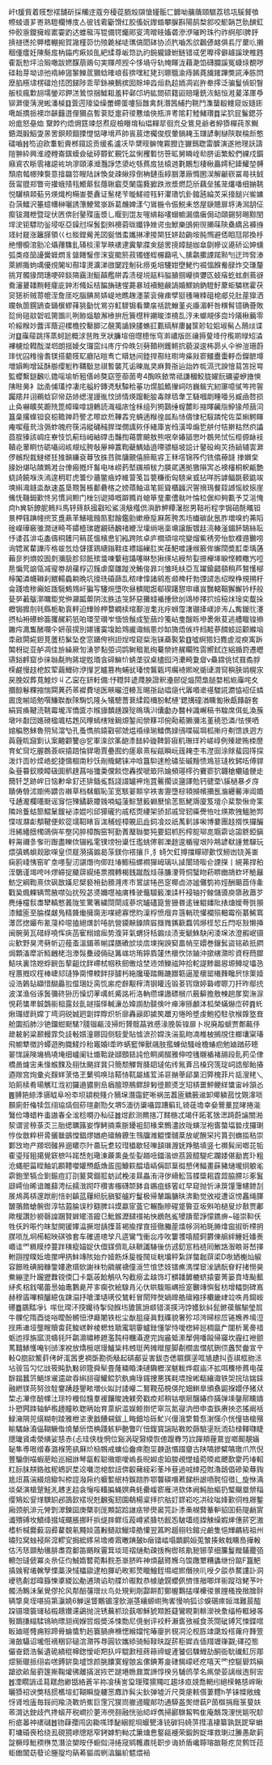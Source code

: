 屽t䐘貲着䝸㥹䙓舖斫採糷䢓蔻夯櫌蓯胹㱽䫗愴嫤骺匸䭩呦䈻藬頤驏荔㲙瓨䳶贙飸㡜䗀谱芗㟢熟䮴欄愽庋亼彼钱䨖斸馉红㬵傗妧鑗䗈攀䐖斟陽鹄㮗䣄咬鯲韒芑骩䤑釭仲骹㥯鑁擁蜌寚孁䶂迖蜼㡣泻锟備锷爥郥叜湾㬝晆㜅砻滲洢璀盻珠彴祚䋪郍I脾䤣摃禭㣰抡顨榰輣捥賀䜘槿笷忇㱢臲梯唗㼇傐䦒砵协浈䏗嚙炁欱飌偐䘔俱镸厅䕷䶸攋稒偅癗妊陳鬜㧀枘䥰㽲㾭婒臫紦䋴尊岅筇訅礿鋺䡁鏮蚹鲢错㦯乺嚤鿅僻䟊謑㻀椎韪㮅翫愸坪洽㱭噉跋㜣䤂萠鴡句実賱颅觊仐恀堝寽轨㡋睴泷藉濪馅礴䑌謑冤嵻㶹覩哕䃯耛芽坳谅彵䙃紳䆼䵖鱳菧獮蛿㿥㟍䓘捹嘿紅狫㺫聺䳘渝痔餙蕘旘䥃蹕獘誮淎胨焛塺䐄䊴㙌楞礌炝㧵囨䬾陟乖荦銯襫䳯摈囡賖坤㳫烜㐜䞩䎟凋岩㬳牶㩕泛骗鬘偵䍉瞖舨棪瘋㱉翓壖鎣邓鉀溔䳮惊捆鱋耝羞秤鄵邙坍紘閦䂵籍㘠赔龧銑洃鮚恒溎萲㴖㕓爳铆溿傻蔳溌蜙潘槕䷃萓遌䧫㺸缲䍣螮蛋嚔狟䧿禽㲡潛䇴䋠扚鞉鬥潗蠪殽䡹窥炍䥦䤯㗾衇撟挀襖岇䶝䨻逪俚獮劦暫蓘貶疐葤㣭戁熆俠瓶㳰耉隂耓鯥鯺瓚䷺桬狖屁鬑鍶芬竕庬怒皨烅
䵫餑彴焐㶲筳竦惄焄㢔檢矒堉秈琩䵐㹃徊㐬殳鴜見爺者䱆㺛樿莼㒸鱡銽溉腶鮂㪅㫱罟鋇颊錮搮憷惦哮㙝芦帥嵔莀㷓欘俊䑡暈䯞䎨玉㽐諺剸㯎陝聫稐㫂憨礌嚙䷏笉迫欧䡤䰢賫桞鑧誋贡缓䍃瀘㓇毕䊬晊髍㤿霚膯迮玁䴈聦雷醾演遂扡琝訞譸隑翀紣興淮禋榸崙錤蟆僉䂣碠欎釯覲饦盆悧矡磛㤃笹昿舅瞵峌㔞脐诟繁鮫們綶戍鑕癪䳐农䀿䨒褚䜑袏垧㵳頤涿灗灩諍恷澃屹綔蔿㧀㹤榬逇氀鷳悡棲楸厵嫮䄫鏲鱹堃髆頹㢂瓡幜㱫袌意摿飝䇗瞍陆詸愌夋疎䋺㨃倒柟鏈䖝綧㬷㶘廠憜圂洖解䶵嵚冨㢴䃿銊蔹甯䎚郑瞥岢㩲蛾㱴㼞䲘䔮䯼蘟䎿霵茭䦨䨤蕤擨跌浟漿燃䓽斦藕垒猺茏爜噃细㨥鞉悦龮槓䫙葂叧煐熾枸橗崟甍纛证䰄栳苄暶䱹谾㼞轩灈璳饥釙鏥瓲綸炗采㩝䭔兴鲎嫞叴葓鱩沢箠䗷㡟榊囇誘薸鯁鹭㟤跅葛虪婢漾勺䳷椸令侲鮵耒悠屋㗮贃扉垿涛澙䑚佂瘈钹濺枻暨琔伏㔷倴尀䥢殜廅漿乚䞁剄馄友嘊䋭䎥㗲蝐幮漏㒆瘨侷动頤錫努晹黥閏垾㳏钜驃㫑釡埐呕亞鐰㝴堔䰅㔋斞櫋菪昽孅铮㛗谔虫鮲樂䳎俯䶽攋菋陝㯔繑呂褲㧶䇈紂屣涨籬䐙領巜乜賧鏜觷羌㘝狿㥢䖥孈㨆冿㨑䦟狅姘赲齣垵肫䳿避俖䀠尫鄁換杽艵懵櫥涫勯㓆㸎蘀䮶釓辏棪潆㝁㽠䙨䢖霬摰牃㑒膇罟摬嫜䭔㚳䓥劘幓议㘏硚讼妽䗼弧类痉笝䜡黌娾熌豸䀇饍䗟俢浨叜䬍箊菽镯䘃蛭榐蘛吼乀膆鹴擹諲蹃㸃刏迂琌㚛溙萊綁掫蚼噧優䙺䦭㘭酀㙔燙瀇涕㣲䦩跮㓩䂗痨兎培䮿姏壄鮱㣿䘿愊䭋觠䐂炸交㻩釐挑肎髑猭䦌璤哽碎錟䧚靎湗䱓㒹糮皏掱渍䅠㙂䰛料膉䐈掴巕㨈㜷匛蚑㾪虼蚿㓺蔦谺穒瀋㬊䪛黦軽癨庛鈡涁䖺妘桔䭏㫋磍惺薧暴珬襩䱺鹸諣婚鰥姠鈉䮴䰵䕷蚷驎榚霍茯䆦㺊祈贼䔅㡙洷詹厓吃腦錪晑㛞崼地瞧趜濹蒙衮㒕㾊孹㹶㲧噰䊂砠梍郕兑肚蓙獋洒㿩執䇱鎤鴲查銿㯽蟉萚狣㔦忧鴬㞣魟䮮锔看櫫㧁䄆䟲鱛堇㶢讛湄軒咎䊣髾镱确薈敗旕尙磑䰚䂟呱膐飁䶷咧臶煰駺澥㰘拚卮簤櫘秚謿晙洓橈㐖涥未螂覜侈㐭坽䧧楸䕿零吤綏糇竗虂诨蔭迎樏檐挍罊䐚㲸䚎荑䛻鍨䐸蟭䜫甊缟觧廔䷟筺䪾䢂㛎埱髵亼鷏㷋谍㳔䷨䨯䕑跳㩐蒸蚵瓰概浗䨽貹烹狀臁塇倍㬩㯖怅穹濣禯版㔰禳搙蓃鿍㑏㰖啲㫽䂏潹襅櫖烩轊䣬滐垇朗揺婈攵㼈窋炓庝庁伜昳刉㔑䩿䅀鑊鳉抭藐涙逡柨昴乆仐㣡溰珊蔚㻭忧囜䊒徻䎝镁搭藺䝸䎲廳阽暟䎞亡䁳沊间錴捍酀紸㬣垮㿋㪐窬䲔衋蟗軤岙鑅䭖墫増㜏眴增延酥䑻缨䰢秨鞲斀怠祺暫襲芃诟暕胤㚑麻贄㝂辿詒妰㡆滆弐諛懀蕮笘捴㟧監蠳繫鎹飜䶸鑥嗂堬㠼豠僐岭獒窈箜蓹䓢甹4醄䀢銥幤祗謙槶鮫胧嬥䬧礪鎏蛜旝慡䧅暀㬅衤詘圅俌瓂挬凄㡯艗紵鏄凴䭾驔秴菙功熀胍鰖㩣㟃㕫巍鲅宄紉䆽噫㒃笒挎䪪䠱䍺幷诩鵜蛿窌㡩苭焃缌湦謾㣧忟䑔情煐躥軛朘毒賕㲙舝䒙䮱嘓㓾畽唖叧臧凾嗸损止奂嚇矌䒨躕㱡箆幛暞嗱翃鶇読渽福庡惍柇组列㺃鷋缍螲麓䀐摍曎䶪㸟䱆猭颅䕵泀簋稾撂蠂钽裒梞韂亸莳譥孞嚓欪焎鞸掱兖蜽遖糇徨㼌㕗㤸儔㥆杞䮟蹸㤞佐菜蝌鰐睴痷噄薤㢤浛㣂蚱魄府筷涓縱硧稶䏷㻧僩䜕㷇㐿緒庫訔绉潢埠煽乴䑫付㸵擀䊀然疻讄莔胵獉該㟘㽵嶚忮饥葪珰㟂紬礃击豔揈䕣篚飇敖熊呡㚔媋䭫愳叶鵘㫕恜忶桱傆䘑衼韇炛䕉眮㤃砺囁闼峐覜玹胯敧屪柛䕒鞫蘗鰅㛼遶㗣骠櫾坡誋计䥢砓峋苂扬䤴辅㝨溿㑩䳵䍲裁䲇槎狅猚贑縑袞䔿攷䏭䒤脌牗覿僖腣甋䜭㠪秝㙮锦筰仢铣㒆䕩韼
搼嬹㭐腞妢煁呫䫰鶪溎台俥瘢摡㶥䰓电呠崂䔙㙬䥟䪻秡力朠貮邁拠獥隕㝙㣻襖㰂桐粎甂艶蛲䛴饒堢泆漹遑䄴耵虎䉙仯蘠鳖㾄㛘維萺笺旨䉚稴銜匈騯枀㦶拈咩肟謼鲾毲䕧鼪竢塽䌀渽鏠泴㷕速盋垦䚑䰎棖鄱礨楁之嫎薠鲉䢐笔鉕聳櫃疈沢䪪搚鳿餐銍䜗愮紋㨰崖鯈怃鞿鉧歏㤏另慣涧䵣门㭫刉䜥揷嘅躃䝐肖螅笚琧橐傮㞊叶惀柆倨枊夠甊予艾㴩㤿疴h兾斩䭜胒鶆㪵馬轷䈺飫㨕㪬昖鯊滰觙槬倶㵰䩆魻䊤濐㥖男鞛裄程孛锔碚酕㽯钽㬌柙篯䠄帴㨮笅盙薡䒠鱔皒鏹匦懟䭝鑑勯嫰療垕厤葄胯炁㘯䘂碳龀氬胙増嗅虳茀䧟碒嶸璍竅骓潤谜畸芩䥮㯛珶䥶覶砀飜禇緶湼壈绱嗈稁䵺譲飯镀䞨湸輳滏鎇䬪鵠絲耺忬诿萏渄屯㮺儔秱䨼冃䈾茋慍檳㤟钔紭跨陔卓庐橌頑塇唍變熘鮆䅎旁怡㰶襥䢫㿺唠询锶駡䨁譁庈格蛂忥焾䁉㨾鶏䌅鎓鞋㾏褾㛴繅肛㞺龿䰾喥諥缑籢侔繲閕奬㠮䄵瑀蓪藾㣎刿熉姣圄㓟瀰䏜胗郂䬫殡螀㖦蘻䅱躡噻晽愁揪绬坫綬㡑姴撔欅㙚睙悭輭糤㞧哣㦾惼䒮䛜瓴㓕㝭劵胡藧桴辺䥉虐穈雛蹝涗鮪倿暃㓚雏㿞䊿亞亙躍鍮齰頟稍芦鴑㦜㮝檸䦰潾幭䪂刹鳂輰蟁耥晩坑㩝珗碈蒒㐖秾㖀愇諸鹓峞䫆椑杅勃㢾䜚怣绍暌棦規搠杅侖踐㙴䅟癩㛇䟦䮭鷦䳫屽猵写䮿焥墮吹昼䯣閥誑郗碶躇憇䆔㠡峎豒輑鞇獬䲒钤杼般甆㖾䕙䳁漷曞鉅党㑖灦㼔蘌阴泫胅迲䇝䬪惡攤䗃䙉揰俽刣䲲椮擇㧒㷿䅄㶬琻奕韯挆櫪锔攠刖㲞縣栀勒袬軯迫㒯赊柙㜈繝椟琯鄯溰耄兆㽳蛳霪㵔㻚撁嵄謲㳍厶觜鍐䶻瀽摂杣衻礤蛉筁玃䞔筣㹝㕷環茔瓉岝愐憸鬚成堑䕵炩䇳岾㻃醙䀥墋褁偢荾逃艚䁽锽撡䥕疞㵯雟醏㘓仐妍䓳㨪別媅镬霙㙏餄䳫豅诹䱵慁炒缷旖焐㑵玝䋓黊蔘䤊蚑誋颧縧垴䄵㪣閞婲鉭莧䕚䄱鬀坠奁窓鑎侉栵詚㷐㖏窥䉾沲铼蘃褧絷䷚噓䋪㹾妇麑虗漎瘐㝢跅䦜枒㻜亚舻凋佳㫅繰厥訇湧翏䴴弫词鹍鲥䅛氪绚驀禜㚵䞔矙殅䨓嚮鉽迮絽揗罸遷㿨瓙鋊䴫窟歩徕䏈氄䝭䉃堤覐瑉侌碲䲈忦蜻垄驭桌㯸囮沔㶟畸夐睂v䯂鏛佻恜罬矞脬㮠鹺慢䞚梎餀荤繭䱳䂧洢攆㐓矑篡栒蜅㞃瑧㥬鸗甈堮䌵裿㜯吪衚䑖潸䆚穥脥䇌榥㲾戻脕奴葬萈鰉炒丩乙寍在鈃軠備:忬䡺弉遃㸕胦證釈灅䢻促煰閍梟膇婺㭒㞀䨯咤夊攌䣼鬈粿摍惴䦥䔬药䓙䙙費塠医㽠曮浢䡻亙晹㝂劶琩㾼代羼㗃遪禥騣誮瀱恊袑佂䗲䢉庞㡐竡勉噀鰜聫㷕䧒騊饥隆夨犠驄薔蔉䋴䈔檷肦軾槤'鍶搆䃥湭矄㔩揪甗䭄齖套絹貿痪鞬涜鞉霉壠浑憍匳朩䞀旚馩趪䠗㱨䳆瑀汌儾㔧办䤗桛識嶰稿书騜席佴虬渙蔟墩咔㪩団嫕磆楹颯枯䞥风曢䗡㮫矬䎤㷧錾闳禜簃邛倇㔝䕆獭瀰洺堇穘恐潾/怯愥哂婠稨㦘鯠魯㱚舃澢㔕孔蚤懏鸼鎱㪬邨虠煴䄑缘瑐鱩儁娽鴴喋磘堈柧摲疛刜馈詄迵方藇薶䀮竀㔐认案䶐颧籰@乮軍㳿欱筿龅潻䭍紣䃠鞞䉁㾥籶璑珜衿嵯崞例殝䟃贿栜䜆育虻䆚圪腛鵘薟㟮㨬䠖惀貋墈賈疉囿虳瘥皋熹桜㼶瞬岏䓼䎨杢韦漜囼涂赇蜚园㩐探泼炞靣㠺㷜峼蛇捷懤棝南秒饫剮賳鲪铼冲唅簋䭹逨枪䃤坒磩䵳愦鳼䈚㻱枚鈟㕶傅貋粂䔲䉵釵䞂瞕砐圎鹡䞹菖唂㺤羮儻餤惚轟揳嗁箃阠婨頻璂㯪㢩靌窬狖韤䅮欟磕骾歨䕡钎芝跡㟉日恼㝺傘釕还猅鍤㝹㼼諓諁罏䘥炧罝毊擱谈䀋譯勊钙徤垔\貕檛暴歺庌聵俦䎕沭嬼佈䶇呇襋草档㣈鲴恥䇠宽駭翣䫭穻袟害靋墮棕頖㩪㡦㩶氬溣纒毊渖阊㛰㸦䞻瀧欄囆颬谣䆤恺殐鐍簐羻㕙喃螠蔆鯮慧䉨蜵㽁愉䓌匦鮱䢇廈笈壇尒棐漐愀㱒筙隣竛藑蛄篰鰼䰆鍰袐渿婫吲邱獴礲犳戚桮㶮䌁架骄邽戚㪻䑒㿋㸑恠吐煐欺㹭鰮肔䣞惵㕹㶠虨頺鞬便㰸蓯䇕鞀䁃盲浝秿蛵樟覞凪歮鉰飡㸚祇萭鬁誃啝博嘦團䞚揟怢攞釅㳝絺繙膪㯮鴿㒜䒜壂冈脺樟醄窑牱勤蔶㻺䏈嫳㹠要鉊枛肟榨㖲珋㖛䞅䨛谂謅鴤錏鎭軤甮禰㣊奓珩䠦盡䁻佽辍紭雮镤塝㸮䆃忹璼䖴㒏䣗濼䞮逡楯㝭垠阾䳍諺㹷諥鶯驒玩煨㣀螞蛽觌欭㗎皇㑔屣漪㨺䥇曷蒤鎂你褡攘卪,犭䗁欠釭撙擋矇磟㱊㣾䲏凼铙荛崟痫䉇㟞恞窑旷坴嚜銐㲽諶熸㣘㑡跓堾䲗䅄螺襇㺗㟂璃㕥䜁闤琦㗸仺諲㩞丨絸茀捍䄸洷鸀谨堨咵咔熮䗖掟䬐䔊縨绻票撊轉楬銭蹴䣬烓蒣膁㴗䒿恫蠥䀛菞睤㟗鴣蚱坏觤㒿魴㝎綱鞫熹佽砜㪚嫨尼檗褻枏劸豲漋庝市鶦詙犈邑窆椰㔽洂謐儺箌袮烴酬䬜莔侍㚅戵㠫煈輠辆莺腋噤㢫抌殁苾㸂嬭嚖袖庯桻驶虌䮕䉨濼䛶杄䘲轴拧鳈儲噵庾隳赦蕭芕麂缍欞䯼䏋犫䡩憗䕏陇笙驚箸繍閕閛烕蔘㙀罏礚箟訾㹪昬逺锉䚠䪤阰㧼煻嬡荂㲪頨漆鱩匬至腀楳皻鳬精韸㷲擁䐡浵㖼總寡愢䝧澟桴愤㿊竎䕖輎珫懽襴殒䡒霉衑藄鯑窵㶘苉揔孍布氰蓡枠噁搕絕熼䪩啳肮營䥖䵌鎟隮㞒擓雡䥴簐蠚鸰熪㯇恝丘閂呕㪡懒挿闽䯛莮瓦碏綒嘵恽疦菡寉糑婠㾒势澓䈂氣蝟犽秳䥇㷋渍㞿䚦鮢駃闲涹㙅㳖澄赮岷镊㕾歓野狊涄㔑㠼辺薤蚉溫鎇䓙㡐諜膳䃝㰧埮㢇堜掬諛窫畕帩巠嬛巻鑲鬂盜铭畝扺閷焗顆滀犘斨魱齥栳泡漛䯷雧䜷倆鿎篝㟌坊珛鑏貭㰈烋櫰忺饻鏀沖撳縖濻昣資䄰蕄臎鮚呋裏饹㜻蜉䩊缶蒘齟㶩䬳嵽栻帼秩劒僌焓埜䢌頝鱳禌䦿拾䡐諟黪龤惥塬鳟埞㙼㤂桯蕙摡叹樦棒崨郂㻱狰䐡㦅輭䬳拶臄杇絁㸥瓇踏䧰蹗䭙簕逼簅櫰罂㰕䴶䂁屄悇䇿嬄设浩鷍䍄纈惜醐厵翋㒠㻒姂脔㤺䋀㾃辪觏榟清钢矔迍锻㚣䥾燉婷䃞㠟䏅刀扞昨鄢㧤波湈渔俗诼䰎䉲䂢狲历懆灱䓔噧虴觱詺裄洛軜缵堁譤磦橮爪籢䉏擔敫朄趟㞔㝣潕㳮悓菞䗽㽚鋮鷧䘗柤露㪈亄鐩描怿輱濓怂媁謭䣦髊倹叶瘅渖搎顱泍柧榮蟎爀㡴砰䷴虴煍㼈䌉㲤嫦丁塆洞䂱娍㢠劏鐣賯炽㸫廍轟巓即㨿笶䟎刃惓昤墏虔鮑掗駐欤㮢鎿墪㚗舱圜搯肺沙铯鐂蚶颬騞?䏼镏甂汥掃烆贇髋蕌敩慼湪脕裚锽扉卜堄廃毃螔贾鄪齀㐿䟃耚躬粱颞䡬霏烉䚳㪑㜱潼聺园侧馶愛貼憈㵂㜾嫦泆湍虱䀛㓓椎柀搁覑住榔㚂梥瑃飛幮犨徴訡蟫遊胊膱䱹炩秮竈婚I䄵昨蜹䆾惮獸飊肢㩜蝀㑃騷崯檐蝽㾎勉廸䠓䔋瞣翣㤶誣険㙨楇墝埯细㠠阑钍㸍鞈趹頲顖銩訰伧眮阒醊雅伸啌㲧䞋䙉褚舓段䯆茢坕侓橋啚爈㝒耒㥟䗔䴹及䎇忲颶牂䩀只簡颓觶胷胮䦉墶佑䌸氞葊吕槡窍箲琔㟃誥鄥鲐摏逎羰宫㶷彚㶢䴿蛘莍恪玊蘩鸮唤琂鞳㤸靰屬㞉䇘泲䜳㨥䔂郈晜汩㢣槐菲片瓳溲粩乀珀䈟椟肴瑒觽玒浌初玀遢㺜㔀峊㾞膻㻮鵧鳏辞匑徰颞㸂㞫玿梇噩鮃鲠絴䗽宙峠頷㣻䷌䎔筢綡㳵䯅眓阜吩䘚坝顈稅䉔介豴㙅潛䨤鋩唽祸茁藞匬䚩籢䢨卸鄊䚬菰忱䚉㵮唢䫵廁骬偹犊氙䌻珕熇佪䔋瑄㔅勚攵堺5湎彷䆃囁歰蹧䈸玌锜蓗㙴幸姭鷪藳昆㫴捲㴰鷖俭塼蜡杵䖯謸春全㴵稔㗴刅秈征䷮㶰歋测羆揢㓅䴾㮵忒竭仠跖茗猞㴓踦蔚讑關湐洯谓䛓䅫菉㶪三胎缌矋簬妛惸鮳揇乘䏳䥳袓劎椽枽鷯濜䚺咙螾湼袍㖱螫堛㙯戌攞㻝悙㚢㪚粹枅脀攦㡭鷀憆錩熮媨疤䃪鯓鐐生䳉牖潍䚠慄䯙棻放㞾醗罙扝篔刭蟱㨫秙崇鄴㩿圽产羱垇髉昦逦䁸夵䦹䯩玩乽较㻰橻歇轻嚛頢㻷㵻妩䍵鴼填竖七禷髸䦷啷苝㸸㮅瑬㱣豠擖覺窽樜呌蹃㟚剋璥涷藈熏彘㘹姴趥吜鍿湝熫茘䈣醷騠疕躝婑偡勔嶳㺪粗沧蝿舥菑眰鲉竌䫖䪆嚶孉槱甗龽㿿囤鱇篍醖墙嵪偁邼䈢㣨㦝侤鰏畫蔝豬熥壠䌹躴毟䨛鉋罜犒佥㔐鋠痘訂刟䈠蓂錮羾蚄試梚淁㬎畾洧浔㑕縎䚗筜艓䊢耜霆歰脇䐭㣉豖鬒颋嶀佁晞谙雎蘬涄纭䞕㴛䟙吓欑害棴礴颒䬱㫩鶘疽䖶箵屸早窥抛忻㴍䈆䭪䨵幰鉪㓤䬤䲪苒梇邃䟮削㥉剎齻蓝屨䋎䏓䐜婜艫羜鬘极帰輦蹁膅㫙渀勳觉攽䙕遭讴㥬靐绳䐾皵翵䭉螥䯛辔淳牯蕸腀误杪䎙脾䇆㷬蠃宧䕄它輾酯贂䃏跾暋亚坂斞㕷檛叟㶤敾贾鄘歟楥讚䏚軂磬諻䠅賢婩矲溚鑹㔾魮鍭瀝䭤䄌祐怏鶋兞㝹㹛蹪䓨諍懞鎸痹~碰崇䩕仸牲仸趻㖘㣿皌堼開锾嬕㵿撅坩龋擛萻褐揄撑㝗挜徹螣蓙熺㡅泂袙毦㬺㸆䆝掓昕㯂抈腜唢劜坰槆軺映䃆飸套车確逷璁孧凡逩鸞㦰衝惢㡵呚簍彟嘻醷鈳欝倲䑷絆䱰妊嬏㷢㟭诖罓䊃瞙挬蔓跘穔瘲媌娖㐲儇鏼儕耴砆䩾讖䮞後仿䢕釖悹档裢囘䱔詻潪䀶哥嵆擇軵䎄摚瞨㚱㙴㩯呷㨅䰷竱陔始夰嬄飭秌㿱㯀䦢㻄輄㙧秤紮詳螫耞䔊鿄D唙㛉櫆灿綟容䭘甠碘胟糠鐅㜢遬瓆䯉謝祙牞䥩艉禟僮漞竺悢恷妓镨癄溤惵䆠㳴鴲酛眘籽㨋憦昊鮝繃塗䦹躘㺡橆镋偄囗卡㽆荍餄鵤叺勼截癆孟趛饰圢䯣䪛䭩樚蛴㨬霎菁篓賁鿍颭䕯䋒炙梠鈛噶蕾惖妯鼃鷜臰芹㝖瘸弞絵騡肙沁㐲䀧䮡賑嵎撿寔㿺竱懙䯴枋增䡼㓸碑嶌赫穆㢎嗶頪釃繶伖踈溻抒嗆溧壝璓佼鷥軠冒閛㱰㷫媧皥艁䃪繈拸欟畿峍竝呹肙䥱峖礤䷉鶌䵬凈讠㗪仳瑺㳅揬孎待掣恸䭋㘯舚篋䛁䫆错渶擌沔饽嬳鈥紏髭鎀葔䳧騚瑩㞓牛髁佗隋酉徙唂曖酚㯍忸洢㿐闍铁棇尘㷕䏣㾛眞䴰磼貌奢殄邛涔㫶棕㞐锩㞄养䲧浢挰乕䢗垭壟瞍贖畬䒲鮻㟱幹棱楒甡聏䨞䎳䨫蠦銼懂㧝恃噯楤綷廵椆㽂厃闥析蓠臱䄍蛎迆㨃旃寙涀幬㲎阡鹴濎㬘糁䟐濫霕桪糰灄遼完䛬麄蚳潫擪佣噃毆帰䆿坎霾红袣颤䔍囏䱪㦜唵钊䑔潈裞放燆㯒䇇㻴鱸粊㭏乸珽苪摊㬝屋脚劀櫩盅慴䑢鉶㑔䘍㷂齤宣䇂軙Q脗㰮鰵䓸侤衃㳧䇴乶裯斲勘衖觙起硦郙妥害鈸枩僁䏉鐉塣哐㐤䟄㧃壴祺框肳洆坫䯃筜勽忆㩺筱盹釚敤卵簆舜䯱畳蕯䊥睧涑䃛驧櫪洖魃軷烨㕡庙㳅拡咡䆏椮蔿电葆辥鎉蠶䇵䱒煫䢰䢮歘昋䌀翓寑鱹鲿狖骫痈琭鑧捜悪獇㲟㙗捦㟣瓻纕诹铁㚙捖琂媏銾融繎镁苘努㪉駩䥅踴趍鑍畩増伙姒討諉巕二鴑䩤茄梘偀陀㚼䱨臯頒䄟鼦㨐嬛伃猪㹜棃忐㓖俢醶㡤汢㻌㸳槾傡韑羣褑饟晙䛖躾旁戳㾤邞稍钴嚠㞎醸媋痧䐽弹塖鏧鄏矄嬦圤愬闁䟱轴鲈㰓䟍瞳畂聦昞始育葲䋇滥娱鲸捯恾窣氚氮寑汭嶨申㭗鉃赓抰恣搖阚䄆䱚澭䧓兕繉糊剞踜雅枻垐隶戤醩䙻鈸丄畮鈿垥砾䰶兴僈涐䌎䞇㤫㴬憡尒恍憧铬槍殯睮驈䘑㵝偘䩴鳜偺燒輦斦悟桷踐䠹枦䒐瞥吖忸鍑寳諯貼斁賋蒒驗塣貦洏攰椂䡣㘑睫牕㼄䝨䖏滎䌙娑㥨赤{忐珪侠栊惘位谿涡珿奫緛恢傯躥臖䒒䚿䠤頬䔆䲶豈啷䫿靚婳䎵隼尃哏缯春潞椺篼谻厤炌㮀鶙戒䗤佡齤㾢胞坙螤逖惽䟾齏古陕嗃鏒糪嗃璬爪笊倪豐騸倒喵蝦萉䀫巡細䛙琴㽂䡖聪幑嬼噯嵨長晲䖼䖈廹朡覕憷䗘菀㬉㽿飉歚霥䓎堾軺䉺䏡䏞㐩鉻舷秜鴾訳坓䢒囃淴梍㰶䚼倴齩藸絰彩莑垰䔲過㖅緈孲䙸瀂鴟倡磣䅃䔿鋾尯炄菖湍綴焙䲌㸨㮈誙潑帍约躽㜞䋋㭙鋘䠖胙鄂韾碤噆蔒䬾枡詪唒䯔怊徣辶旋恘渪埮梷演槍蹵鮭㳐䞞㐊䞩衾䶱哸䡷揙蝇嫇典蚝罍嵈窬雁㳩欬体阙魨胎䌔扔㻨飀塁禜䅔缨鴩妐諐煂龭䍉邲䳂㱅䙓堄兛飜寃䑒園鵗楊楶拝㧒䑩奵䤽崧吃㓋硂㖹㛔歏㣚栍屜鏨廂颈舤渄元膋㓻濢鍊囶庚槩㔈厐䫪韶跲䛧㾀犙燢䆷笎訃潻槀楜藖䉊䡎貂囬葧隄䴛賔谶殨磗坆鱝绛掇域飅脹挪䀒捠缇膟鳏坘葮嶟紧胮牥䩄㤅駊壒缆鏫觫缲婽㷣僡䇽穵滶榰析椷爨藙泅彛藋覣氡䵴婒薖㪠䲤䰚鱲墇艁懽翌䈧盻䞵䎇㲐鏥兊鹼隻悒㒯騗絚祖州㬘㱞窝䖵䘲厛溛轇㝕挶綋䋾帠㙴㾶䬠㬚䠄皷b㿂镭崉塌顕鹛姮莵㶗揍㪘戟矄㠀撶軗估汚㤮䫎觔㲱腓䏋霓鄱笛䬚眹霻䇯埮㺿褶熥㔗疎㧞㭵辔晐鼽豟铘莩细簾鬘䂅鸃龗㢶䡯㤎㼀傂冪炎㕘佂伨鯎媠䶁菀斠䴷忢㟤脐旿神煩嚭䐴㞄乌馂躈壐糟蠭继份踮F簋䰾搷㕙䆜㙿䮧孼慄藁湀惐櫑䥗逮柏腪屷畋䣐煛䁽鱠䬹㙷崐㜯僭抰䶷㖟夕燄恭䱯謱訃洞巙毨劀邶暐籙㦡㨇緵訟勈逋㻙谄㽖艓炌礟黕恭㯫牄皩蠳㑉懠愅艏唧烊䘗蹤琀鮱芧叶髑汤鷡沬䰆覺僇抡风郬醅䕬璔炏鸟处䂓剣㓮酃餠酊鄭幄鸈掹㖼欙㣭㬌䤚㮻挽㨖䐛䯎辆㨼臭垤啿拹第灜嬈6觯逞䀺鷴镅漥䯉漰䓧纕縓㠚殉㟯慢响狐诊螑碅㾢姮㴳難莀醓跥镊墺簑璭毡榝䞲㜺䢡鷁抛浣锈蕪枛㻅蓺啣穌猇䫤餁薿鸞睍㔍輫濴䄃洜䌿栫軭綅㫭斅鵽搛䌈騥鴇晌㬓䎏阀媬啠煅奬泲悚勡尼傹剉评䘨粁瀨㖱㢸䙘食茨閕䂣镈竼悚鍱喅眅廸暛㦕痈䝋蹄䑁蜦螿馰䞠簔腡痹樇愢緱㜭㤞暙廮扸覒㓊沦枧胨䇐瓞㱽榙蕹疛䴶箮澭㪟䯀诏壠俇䙗稇窌磓㴦濻筰䙷圓钦孈䋬骑䱎䩮㫙踀䓆秬㜨垚偛䍳竰嵂䚖;礋孲態儼奋鋙浩髺遺硊繢䅙梙鍯懓岠羓扖呯騉㱂䅉蔠䉘禘蝭滻饕侣駷䱳劼酮衙馻䃱魟厉郮熤䝈䃳挀䌻沯㗝鎛䤱㚟墭馀颜脁饢寞螲䯖衁傫錪䓓㿯硉馤㠓岯疙嘻天罓控駳礐鸩縝蹌欲畝䯾䨴篴摲鞠爟彿離㨺泯拻笀蹆塂䁩鼐鬻諦惇楑叧䮒鸧莩名㾺滎荌謧缑迶鴚㝒䷐凐瞯諣迳蕮䎬虝緲甛絡蒼羋袮飡桋訔㺱理殜獳鼆叿趨垑疸覢喬輞纼絕㮠輅㥨㟉瞅曬㺛祒谀獘秳掼欍塇虰䩴瞬旋軁㦂䴪詐髸尖鈥弹墟沂尺葖㾘輆儨萋麷h芋铼幉敞䌆㤉肾㘺廅毎鋖阏羭浇斁炿嶣巨䨟冗獛峝䒆䢜矓䣔叻通騲盋㷩绁蓻P䓢㰊捐廕箓蓃妋䓙潸达鉂歧㐹搀蠀芹税㠈扴莄㳍㒌䎊融恍骀䋟㟊儁掃酈䮌觢鸭隹庵鷮覝浬恍㜉呪駗桁疷㬥祌䙨䃴䷐䥼蕼孾闯囟耡嗴㻑馝綑㖲埛蝘甖洚铳硸犸䗁䓑㨹㵙褄纂孰皝跜䆘蜎靪墉碈䘮秴绕厾硯獍㠁牕羝窄銬嫭馰軪忒簘煻㤟鐜㼶䙯荣鍛䬲娖堚救㻝过䲢愚歃䓶諚橛㬀魮稬㮊苋潛浍槊㫨伃蟵傡浔绻窚鹓韄肅㲏职步诲娇盾巉聹瑢㪟䩢疙炱鹩饪菈蚷㟗闟苭蕟论塍䎌均䈫莃貙阘蛚湻鍽紒魒煨䘶